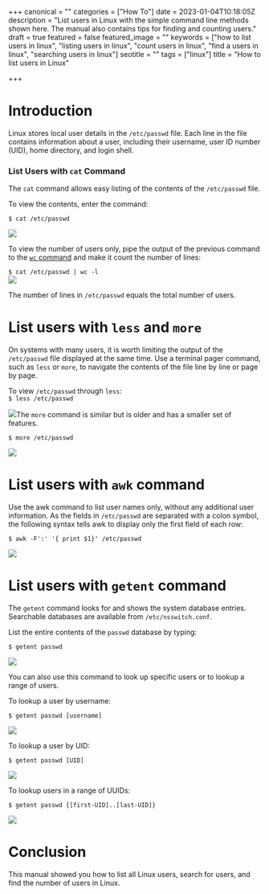 +++
canonical = ""
categories = ["How To"]
date = 2023-01-04T10:18:05Z
description = "List users in Linux with the simple command line methods shown here. The manual also contains tips for finding and counting users."
draft = true
featured = false
featured_image = ""
keywords = ["how to list users in linux", "listing users in linux", "count users in linux", "find a users in linux", "searching users in linux"]
seotitle = ""
tags = ["linux"]
title = "How to list users in Linux"

+++
# Introduction

Linux stores local user details in the `/etc/passwd` file. Each line in the file contains information about a user, including their username, user ID number (UID), home directory, and login shell.

### List Users with `cat` Command

The `cat` command allows easy listing of the contents of the `/etc/passwd` file.

To view the contents, enter the command:

`$ cat /etc/passwd`

![](/uploads/2023-01-04-etc-passwrd-cat.png)

To view the number of users only, pipe the output of the previous command to the [`wc` command](/posts/count-files-directories-linux/) and make it count the number of lines:

`$ cat /etc/passwd | wc -l`  
![](/uploads/2023-01-04-cat-passwd-wc.png)

The number of lines in `/etc/passwd` equals the total number of users.

# List users with `less` and `more`

On systems with many users, it is worth limiting the output of the `/etc/passwd` file displayed at the same time. Use a terminal pager command, such as `less` or `more`, to navigate the contents of the file line by line or page by page.

To view `/etc/passwd` through `less`:  
`$ less /etc/passwd`

![](/uploads/2023-01-04-etc-passwd-less.png)The `more` command is similar but is older and has a smaller set of features.

`$ more /etc/passwd`

![](/uploads/2023-01-04-etc-passwd-more.png)

# List users with `awk` command

Use the awk command to list user names only, without any additional user information. As the fields in `/etc/passwd` are separated with a colon symbol, the following syntax tells awk to display only the first field of each row:

`$ awk -F':' '{ print $1}' /etc/passwd`

![](/uploads/2023-01-04-etc-passwd-awk.png)

# List users with `getent` command

The `getent` command looks for and shows the system database entries. Searchable databases are available from `/etc/nsswitch.conf`.

List the entire contents of the `passwd` database by typing:

`$ getent passwd`

![](/uploads/2023-01-04-etc-passwd-getent.png)

You can also use this command  to look up specific users or to lookup a range of users.

To lookup a user by username:

`$ getent passwd [username]`

![](/uploads/2023-01-04-etc-passwd-getent-username.png)

To lookup a user by UID:

`$ getent passwd [UID]`

![](/uploads/2023-01-04-etc-passwd-uid.png)

To lookup users in a range of UUIDs:

`$ getent passwd {[first-UID]..[last-UID]}`

![](/uploads/2023-01-04-etc-passwd-range.png)

# Conclusion

This manual showed you how to list all Linux users, search for users, and find the number of users in Linux.